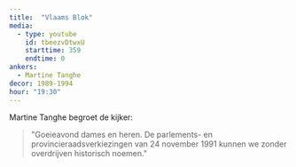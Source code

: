 ```yaml
---
title:  "Vlaams Blok"
media:
  - type: youtube
    id: tbeezvDtwxU
    starttime: 359
    endtime: 0
ankers:
  - Martine Tanghe
decor: 1989-1994
hour: "19:30"
---
```


Martine Tanghe begroet de kijker:

> "Goeieavond dames en heren. De parlements- en provincieraadsverkiezingen van 24 november 1991 kunnen we zonder overdrijven historisch noemen."
